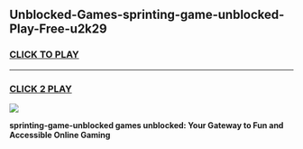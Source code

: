 
## Unblocked-Games-sprinting-game-unblocked-Play-Free-u2k29
<h3>
<a href="https://premium76.site?title=sprinting-game-unblocked&ref=10A">CLICK TO PLAY</a></h3>
<hr>

<h3>
<a href="https://premium76.site?title=sprinting-game-unblocked&ref=10A">CLICK 2 PLAY</a>
  
</h3>

<a href="https://premium76.site?title=sprinting-game-unblocked&ref=10A"><img src="https://clearcache.store/games.png"></a>


**sprinting-game-unblocked games unblocked: Your Gateway to Fun and Accessible Online Gaming**

